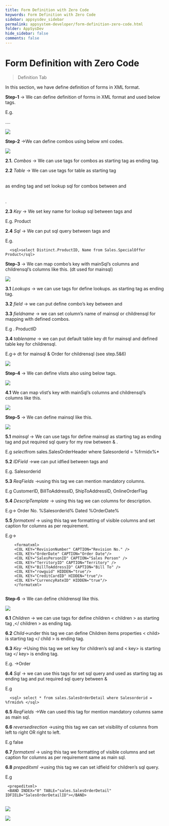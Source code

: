 ```yaml
---
title: Form Definition with Zero Code
keywords: Form Definition with Zero Code
sidebar: appsysdev_sidebar
permalink: appsystem-developer/form-definition-zero-code.html
folder: AppSysDev
hide_sidebar: false
comments: false
---
```



# Form Definition with Zero Code

>Definition Tab 

In this section, we have define definition of forms in XML format.

**Step-1** -> We can define definition of forms in XML format and used below tags.
 
  E.g.  <form>…. </form>


![](/images/definition-form-tag.png)


**Step-2** ->We can define combos using below xml codes.

![](/images/definition-define-combo.png)

**2.1.** *Combos* -> We can use tags for combos <combos> as starting tag </combos> as ending tag.

**2.2** *Table* -> We can use tags for table <table> as starting tag </table> as ending tag and set lookup sql for combos between <table> and </table>.

**2.3** *Key* -> We set key name for lookup sql between tags <key> and </key> 

  E.g. <key>Product</key>

**2.4** *Sql* -> We can put sql query between tags <sql> and </sql>

  E.g. 
  
  ```
    <sql>select Distinct.ProductID, Name from Sales.SpecialOffer Product</sql>

  ```
  

**Step-3** -> We can map combo’s key with mainSql’s columns and childrensql’s columns like this. (dt used for mainsql)

![](/images/definition-map-combokey.png)

**3.1** *Lookups* -> we can use tags for define lookups. <lookups> as starting tag </lookups> as ending tag.

**3.2** *field* -> we can put define combo’s key between <key> and </key> 

**3.3** *fieldname* -> we can set column’s name of mainsql or childrensql for mapping with defined combos.

  E.g . <fieldName>ProductID</fieldName>

**3.4** *tablename* -> we can put default table key dt for mainsql and defined table key for childrensql. 

  E.g-> dt for mainsql & Order for childrensql (see step.5&6)

![](/images/definition-tablename-order.png)


**Step-4** -> We can define vlists also using below tags.

![](/images/definition-define-vlist.png)


**4.1** We can map vlist’s key with mainSql’s columns and childrensql’s columns like this.

![](/images/definition-map-vlistkey.png)

**Step-5** -> We can define mainsql like this. 

![](/images/definition-define-mainsql.png)

**5.1** *mainsql* -> We can use tags for define mainsql <mainsql> as starting tag </mainsql> as ending tag and put required sql query for my row between <mainsql> & <mainsql>.

  E.g <mainSql>*select*from sales.SalesOrderHeader where Salesorderid = %frmidx%*</mainSql>

**5.2** *IDField* ->we can put idfied between tags <IDField> and </IDField>

  E.g. <IDField>Salesorderid </IDField>

**5.3** *ReqFields* ->using this tag we can mention mandatory columns.

  E.g <ReqFields>CustomerID, BillToAddressID, ShipToAddressID, OnlineOrderFlag </ReqFields>

**5.4** *DescripTemplate* -> using this tag we can columns for description.

  E.g-> <DescripTemplate>Order No. %Salesorderid% Dated %OrderDate% </DescripTemplate>

**5.5** *formatxml* -> using this tag we formatting of visible columns and set caption for columns as per requirement.

  E.g-> 
  
  ```
      <formatxml>
      <COL KEY="RevisionNumber" CAPTION="Revision No." />
      <COL KEY="OrderDate" CAPTION="Order Date"/>
      <COL KEY="SalesPersonID" CAPTION="Sales Person" />
      <COL KEY="TerritoryID" CAPTION="Territory" />
      <COL KEY="BillToAddressID" CAPTION="Bill To" />
      <COL KEY="rowguid" HIDDEN="true"/>
      <COL KEY="CreditCardID" HIDDEN="true"/>	
      <COL KEY="CurrencyRateID" HIDDEN="true"/>	
      </formatxml>
	  
  ```
	 
**Step-6** -> We can define childrensql like this.

![](/images/definition-define-childrensql.png)

**6.1** *Children* -> we can use tags for define children < children > as starting tag ,</ children > as ending tag.

**6.2** *Child*->under this tag we can define Children items properties < child> is starting tag </ child > is ending tag.

**6.3** *Key* ->Using this tag we set key for children’s sql and < key> is starting tag </ key> is ending tag. 

  E.g. -><key>Order</key>

**6.4** *Sql* -> we can use this tags for set sql query and used <sql> as starting tag </sql> as ending tag and put required sql query between <sql> & <sql>

  E.g 
  
  ```
    <sql> select * from sales.SalesOrderDetail where Salesorderid = %frmidx% </sql>

  ```
   

**6.5** *ReqFields* ->We can used this tag for mention mandatory columns same as main sql.

**6.6** *reversedirection* ->using this tag we can set visibility of columns from left to right OR right to left.

  E.g <reversedirection>false</reversedirection> 

**6.7** *formatxml* -> using this tag we formatting of visible columns and set caption for columns as per requirement same as main sql.

**6.8** *prepeditxml* ->using this tag we can set idfield for children’s sql query.

  E.g 
  
  ```
   <prepeditxml>
   <BAND INDEX="0" TABLE="sales.SalesOrderDetail" IDFIELD="SalesOrderDetailID"></BAND>
   
  ```
   
![](/images/weboutput-salesorder-heading.png)

![](/images/definition-weboutput-salesorder.png)


